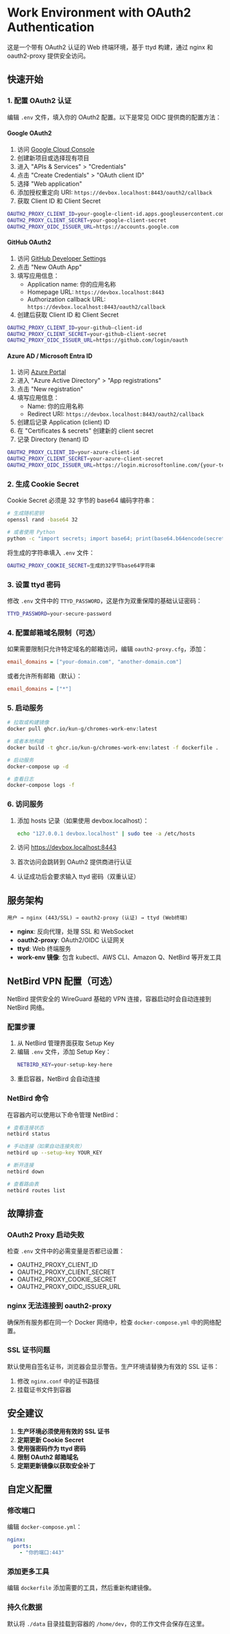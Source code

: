 # Work Environment with OAuth2 Authentication

这是一个带有 OAuth2 认证的 Web 终端环境，基于 ttyd 构建，通过 nginx 和 oauth2-proxy 提供安全访问。

## 快速开始

### 1. 配置 OAuth2 认证

编辑 `.env` 文件，填入你的 OAuth2 配置。以下是常见 OIDC 提供商的配置方法：

#### Google OAuth2

1. 访问 [Google Cloud Console](https://console.cloud.google.com/)
2. 创建新项目或选择现有项目
3. 进入 "APIs & Services" > "Credentials"
4. 点击 "Create Credentials" > "OAuth client ID"
5. 选择 "Web application"
6. 添加授权重定向 URI: `https://devbox.localhost:8443/oauth2/callback`
7. 获取 Client ID 和 Client Secret

```bash
OAUTH2_PROXY_CLIENT_ID=your-google-client-id.apps.googleusercontent.com
OAUTH2_PROXY_CLIENT_SECRET=your-google-client-secret
OAUTH2_PROXY_OIDC_ISSUER_URL=https://accounts.google.com
```

#### GitHub OAuth2

1. 访问 [GitHub Developer Settings](https://github.com/settings/developers)
2. 点击 "New OAuth App"
3. 填写应用信息：
   - Application name: 你的应用名称
   - Homepage URL: `https://devbox.localhost:8443`
   - Authorization callback URL: `https://devbox.localhost:8443/oauth2/callback`
4. 创建后获取 Client ID 和 Client Secret

```bash
OAUTH2_PROXY_CLIENT_ID=your-github-client-id
OAUTH2_PROXY_CLIENT_SECRET=your-github-client-secret
OAUTH2_PROXY_OIDC_ISSUER_URL=https://github.com/login/oauth
```

#### Azure AD / Microsoft Entra ID

1. 访问 [Azure Portal](https://portal.azure.com/)
2. 进入 "Azure Active Directory" > "App registrations"
3. 点击 "New registration"
4. 填写应用信息：
   - Name: 你的应用名称
   - Redirect URI: `https://devbox.localhost:8443/oauth2/callback`
5. 创建后记录 Application (client) ID
6. 在 "Certificates & secrets" 创建新的 client secret
7. 记录 Directory (tenant) ID

```bash
OAUTH2_PROXY_CLIENT_ID=your-azure-client-id
OAUTH2_PROXY_CLIENT_SECRET=your-azure-client-secret
OAUTH2_PROXY_OIDC_ISSUER_URL=https://login.microsoftonline.com/{your-tenant-id}/v2.0
```

### 2. 生成 Cookie Secret

Cookie Secret 必须是 32 字节的 base64 编码字符串：

```bash
# 生成随机密钥
openssl rand -base64 32

# 或者使用 Python
python -c "import secrets; import base64; print(base64.b64encode(secrets.token_bytes(32)).decode())"
```

将生成的字符串填入 `.env` 文件：
```bash
OAUTH2_PROXY_COOKIE_SECRET=生成的32字节base64字符串
```

### 3. 设置 ttyd 密码

修改 `.env` 文件中的 `TTYD_PASSWORD`，这是作为双重保障的基础认证密码：

```bash
TTYD_PASSWORD=your-secure-password
```

### 4. 配置邮箱域名限制（可选）

如果需要限制只允许特定域名的邮箱访问，编辑 `oauth2-proxy.cfg`，添加：

```ini
email_domains = ["your-domain.com", "another-domain.com"]
```

或者允许所有邮箱（默认）：
```ini
email_domains = ["*"]
```

### 5. 启动服务

```bash
# 拉取或构建镜像
docker pull ghcr.io/kun-g/chromes-work-env:latest

# 或者本地构建
docker build -t ghcr.io/kun-g/chromes-work-env:latest -f dockerfile .

# 启动服务
docker-compose up -d

# 查看日志
docker-compose logs -f
```

### 6. 访问服务

1. 添加 hosts 记录（如果使用 devbox.localhost）：
   ```bash
   echo "127.0.0.1 devbox.localhost" | sudo tee -a /etc/hosts
   ```

2. 访问 https://devbox.localhost:8443
3. 首次访问会跳转到 OAuth2 提供商进行认证
4. 认证成功后会要求输入 ttyd 密码（双重认证）

## 服务架构

```
用户 → nginx (443/SSL) → oauth2-proxy (认证) → ttyd (Web终端)
```

- **nginx**: 反向代理，处理 SSL 和 WebSocket
- **oauth2-proxy**: OAuth2/OIDC 认证网关
- **ttyd**: Web 终端服务
- **work-env 镜像**: 包含 kubectl、AWS CLI、Amazon Q、NetBird 等开发工具

## NetBird VPN 配置（可选）

NetBird 提供安全的 WireGuard 基础的 VPN 连接，容器启动时会自动连接到 NetBird 网络。

### 配置步骤

1. 从 NetBird 管理界面获取 Setup Key
2. 编辑 `.env` 文件，添加 Setup Key：
   ```bash
   NETBIRD_KEY=your-setup-key-here
   ```
3. 重启容器，NetBird 会自动连接

### NetBird 命令

在容器内可以使用以下命令管理 NetBird：

```bash
# 查看连接状态
netbird status

# 手动连接（如果自动连接失败）
netbird up --setup-key YOUR_KEY

# 断开连接
netbird down

# 查看路由表
netbird routes list
```

## 故障排查

### OAuth2 Proxy 启动失败

检查 `.env` 文件中的必需变量是否都已设置：
- OAUTH2_PROXY_CLIENT_ID
- OAUTH2_PROXY_CLIENT_SECRET
- OAUTH2_PROXY_COOKIE_SECRET
- OAUTH2_PROXY_OIDC_ISSUER_URL

### nginx 无法连接到 oauth2-proxy

确保所有服务都在同一个 Docker 网络中，检查 `docker-compose.yml` 中的网络配置。

### SSL 证书问题

默认使用自签名证书，浏览器会显示警告。生产环境请替换为有效的 SSL 证书：
1. 修改 `nginx.conf` 中的证书路径
2. 挂载证书文件到容器

## 安全建议

1. **生产环境必须使用有效的 SSL 证书**
2. **定期更新 Cookie Secret**
3. **使用强密码作为 ttyd 密码**
4. **限制 OAuth2 邮箱域名**
5. **定期更新镜像以获取安全补丁**

## 自定义配置

### 修改端口

编辑 `docker-compose.yml`：
```yaml
nginx:
  ports:
    - "你的端口:443"
```

### 添加更多工具

编辑 `dockerfile` 添加需要的工具，然后重新构建镜像。

### 持久化数据

默认将 `./data` 目录挂载到容器的 `/home/dev`，你的工作文件会保存在这里。